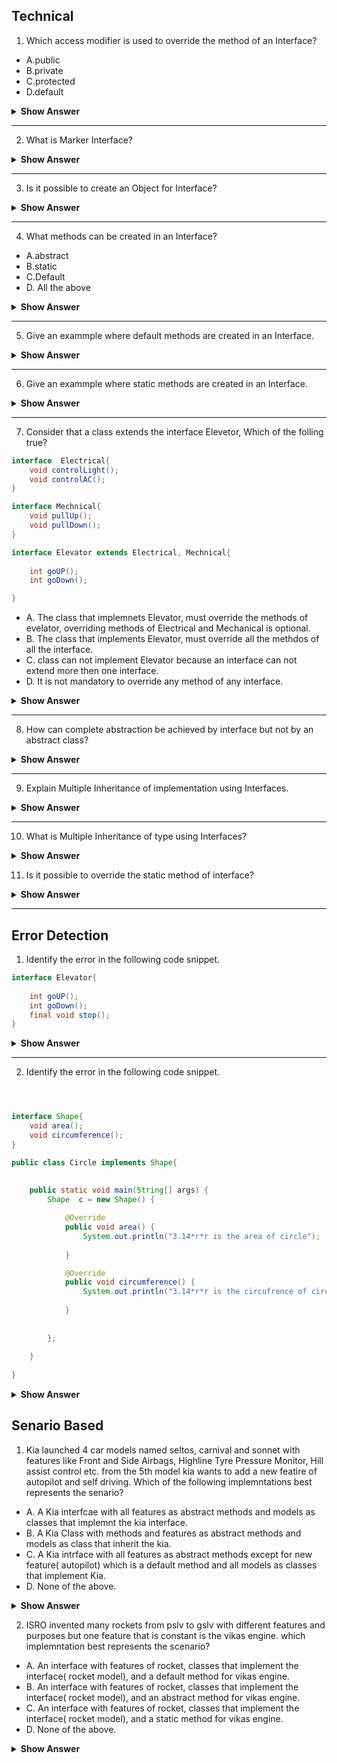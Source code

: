 ## Technical

1. Which access modifier is used to override the method of an Interface?

- A.public
- B.private
- C.protected
- D.default

<details>
<summary><b>Show Answer</b></summary>

A
  
<details>
  
<summary>Explanation</summary>
  
> All the methods in an interface are public by default and It is not possible to alter the access modifier while overriding the method.
    
</details>
  
</details>

---

2. What is Marker Interface?

<details>
  <summary><b>Show Answer</b></summary>


    
>	Marker Interfaces are empty Interfaces (no fields or methods).
> Marker interfaces are used to pass the information to JVM that a certain object of a class can implement methods like Serializable, Cloneable etc.

  </details>
</details>

---

3. Is it possible to create an Object for Interface?

<details>
<summary><b>Show Answer</b></summary>  
 No 
<details>
  
  <summary>Explanation</summary> 
    
>	Interfaces contain abstract methods , Which means only method declerations are present but not implementation, so there is no purpose of an Object, But one can create an Object for a class that implements Interface and reference it to the Interface. 

  </details>
</details>

---

4. What methods can be created in an Interface?

- A.abstract
- B.static
- C.Default
- D. All the above

<details>
<summary><b>Show Answer</b></summary>  
 D
<details>
  
  <summary>Explanation</summary> 
    
>	 Interface is used to implement abstraction, so abstract methods are allowed in an Interface.
> Default methods are allowed to avoid the issue of madatory implementation of all methods in an Interface.
> static methods are gerneraly used to create elper methods, static methods are referenced to the interface, rather than the class that implements the interface.

  </details>
</details>

---

5. Give an exammple where default methods are created in an Interface.


<details>

  <summary><b>Show Answer</b> </summary>  
  
> Consider that there is an interface inplemented by 4 classes and a new method should be added to the interface, but all the previous classes should implement the new method, which crates trouble for the developer. So, the new method can be added as a defualt method. a default method in interface can be overriden by a class based on the requirement. 
    

   </details>
   
---


6. Give an exammple where static methods are created in an Interface.

<details>

  <summary><b>Show Answer</b> </summary>  
  
> Static methods are introduced in java 8 and static methods are added to intergrate helper methods into the interface insted of creating a new class and facing cohesion issues.
    

   </details>
   
 ---


7. Consider that a class extends the interface Elevetor, Which of the folling true?

``` java
interface  Electrical{
	void controlLight();
	void controlAC();
}

interface Mechnical{
	void pullUp();
	void pullDown();
}

interface Elevator extends Electrical, Mechnical{
	
	int goUP();
	int goDown();

}

```

- A. The class that implemnets Elevator, must override the methods of evelator, overriding methods of  Electrical and Mechanical is optional.
- B. The class that implements Elevator, must override all the methdos of all the interface.
- C. class can not implement Elevator because an interface can not extend more then one interface.
- D. It is not mandatory to override any method of any interface.

<details>
	
<summary><b>Show Answer</b></summary>
B
	
<details>

<summary><b>Explanation</b></summary>
	
> if a class implents Elevator, all the methods of Elevator, Mechanical and  Electrical are  inherited by class, all the methods other than default and static shoudl be overriden in the class.

</details>
</details>

---

8. How can complete abstraction be achieved by interface but not by an abstract class?

<details>

<summary><b>Show Answer</b></summary>
	
> Interface contains abstract class with no impelemnattaion where as abstract class contain both abstract and non abstract methods with concrete implemnetion, so complete abstraction can achived by an interface
	
>But from java 8 interface can contain default and static methods.

</details>

---

9. Explain Multiple Inheritance of implementation using Interfaces.

<details>

<summary><b>Show Answer</b></summary>
	
> A class can Inherit multiple Interfaces with same methods names and this might cause a conflit while overriding the methods of the interface.
> To resolve this issue interfaces can have default methods with same method name and JVM has some rules implement the default methods.

</details>

---


10. What is Multiple Inheritance of type using Interfaces?

<details>

<summary><b>Show Answer</b></summary>
	
> A class can implemnt multiple interfaces, and multiple objects can be created referencing to those interfaces, this is called Multiple Inheritance of type.
> Condider that a class implements more than one one interface with default methods of same name, the issue with implementation of methods can be resolved by defining the type of reference while creating the object for the class.
	

</details>

11. Is it possible to override the static method of interface?

<details>

<summary><b>Show Answer</b></summary>
	
> No, static methods can not be overriden, if a method is created in the class that implements the method with same name as static method in the interface, its considered as method hiding.
	

</details>

---



## Error Detection

1. Identify the error in the following code snippet.

``` java
interface Elevator{
	
	int goUP();
	int goDown();
	final void stop();
}

```

<details><summary><b>Show Answer</b></summary>

> methods in the interface can be abstract or default or static.
> methods in interface can not be final, because final methods can not be overriden. Interfaces are created so they can be implemented by a class and the methods of an inteface shoould have the possibility to be overriden.

</details>

---

2. Identify the error in the following code snippet.

``` java



interface Shape{
	void area();
	void circumference();
}

public class Circle implements Shape{
	
	
	public static void main(String[] args) {
		Shape  c = new Shape() {

			@Override
			public void area() {
				System.out.println("3.14*r*r is the area of circle");
				
			}

			@Override
			public void circumference() {
				System.out.println("3.14*r*r is the circufrence of circle");
				
			}
			
			
		};
		
	}
	
}

```

<details>
	<summary><b>Show Answer</b></summary>
	
> A compile time error occurs. eventhough the anonymous inner class overrides all the methods of the interface, The class Circle doesnt overrides them.

</details>






## Senario Based

1. Kia launched 4 car models named seltos, carnival and sonnet with features like Front and Side Airbags, Highline Tyre Pressure Monitor, Hill assist control etc. from the 5th model kia wants to add a new featire of autopilot and self driving. Which of the following implemntations best represents the senario?

- A. A Kia interfcae with all features as abstract methods and models as classes that implemnt the kia interface.
- B. A Kia Class with methods and features as abstract methods and models as class that inherit the kia.
- C. A Kia intrface with all features as abstract methods except for new feature( autopilot) which is a default method and all models as classes that implement Kia.
- D. None of the above.

<details>
	
<summary><b>Show Answer</b></summary>
	
C
	<details>
	
<summary><b>Explanation</b></summary>
	
	
> Kia(interface) has some models(Classes) that had some features till model 4 ( abstract methods in interface ), from model 5 a new feature auto pilot( method) is being added to upcomming kia car models. but the previous models doesnt support the autopilot( override the method) so the new feature is added as a default method which can be used by upcomming models.
	
	

</details>

</details>


2. ISRO invented many rockets from pslv to gslv with different features and purposes but one feature that is constant is the vikas engine. which implemntation best represents the scenario?

- A. An interface with features of rocket, classes that implement the interface( rocket model), and a default method for vikas engine.
- B. An interface with features of rocket, classes that implement the interface( rocket model), and an abstract method for vikas engine.
- C. An interface with features of rocket, classes that implement the interface( rocket model), and a static method for vikas engine.
- D. None of the above.

<details>
	
<summary><b>Show Answer</b></summary>
	
C
	<details>
	
<summary><b>Explanation</b></summary>
	
	
> ISRO Rockets is an interface with basic features of a rocket, PSLV, GSLV etc are the models(Classes) that satify the basic features. vikas engine( method) is a constant feature for the rockets that are launched and about to be launched in the future, it cant be overriden, So its  declared as static.
	
	

</details>

</details>


















